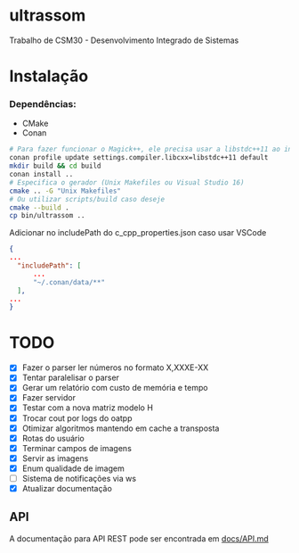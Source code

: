 # ultrassom
Trabalho de CSM30 - Desenvolvimento Integrado de Sistemas

# Instalação

### Dependências:
- CMake
- Conan

```sh
# Para fazer funcionar o Magick++, ele precisa usar a libstdc++11 ao invés de libstdc++
conan profile update settings.compiler.libcxx=libstdc++11 default
mkdir build && cd build
conan install ..
# Especifica o gerador (Unix Makefiles ou Visual Studio 16)
cmake .. -G "Unix Makefiles"
# Ou utilizar scripts/build caso deseje
cmake --build .
cp bin/ultrassom ..
```

Adicionar no includePath do c_cpp_properties.json caso usar VSCode

```json
{
...
  "includePath": [
      ...
      "~/.conan/data/**"
  ],
...
}
```

# TODO
 - [x] Fazer o parser ler números no formato X,XXXE-XX
 - [x] Tentar paralelisar o parser
 - [x] Gerar um relatório com custo de memória e tempo
 - [x] Fazer servidor
 - [x] Testar com a nova matriz modelo H
 - [x] Trocar cout por logs do oatpp
 - [x] Otimizar algoritmos mantendo em cache a transposta
 - [x] Rotas do usuário
 - [x] Terminar campos de imagens
 - [x] Servir as imagens
 - [x] Enum qualidade de imagem
 - [ ] Sistema de notificações via ws
 - [x] Atualizar documentação

## API
A documentação para API REST pode ser encontrada em [docs/API.md](docs/API.md)